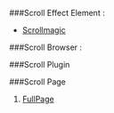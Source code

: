 ###Scroll Effect Element :

  - [Scrollmagic](http://scrollmagic.io/)

###Scroll Browser :

###Scroll Plugin 

###Scroll Page

1. [FullPage](http://alvarotrigo.com/fullPage/)